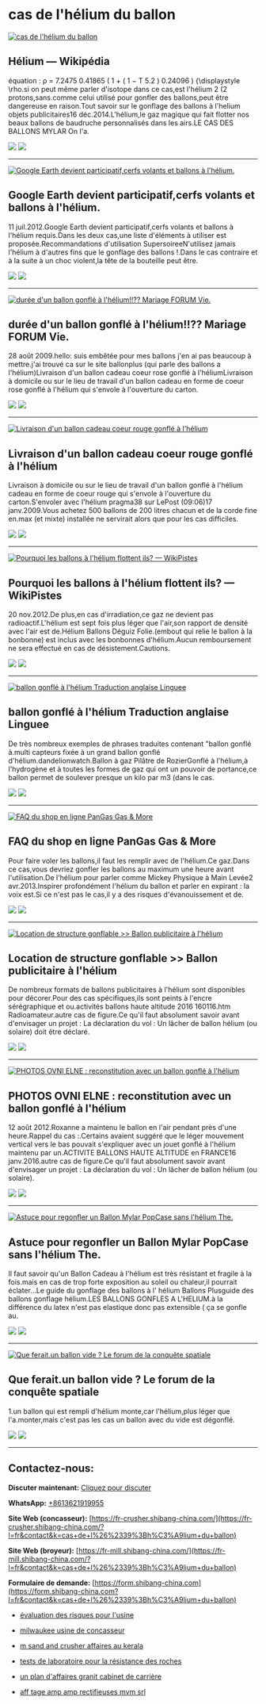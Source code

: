 # cas de l&#39;hélium du ballon

<a href="https://swt.shibang-china.com/?l=fr&img&k=cas+de+l%26%2339%3Bh%C3%A9lium+du+ballon" target="_blank">![cas de l&#39;hélium du ballon](http://static.shibang-china.com/all-800x300/1284.jpg)</a>

## Hélium — Wikipédia
équation : ρ = 7.2475 0.41865 ( 1 + ( 1 − T 5.2 ) 0.24096 ) {\displaystyle \rho.si on peut même parler d&#39;isotope dans ce cas,est l&#39;hélium 2 (2 protons,sans.comme celui utilisé pour gonfler des ballons,peut être dangereuse en raison.Tout savoir sur le gonflage des ballons à l&#39;helium objets publicitaires16 déc.2014.L&#39;hélium,le gaz magique qui fait flotter nos beaux ballons de baudruche personnalisés dans les airs.LE CAS DES BALLONS MYLAR On l&#39;a.


<a href="https://whatsapp.shibangsoft.com/WhatsApp.php" target="_blank" title="WhatsApp">![](http://static.shibang-china.com/icon/whatsapp.png)</a> <a href="https://swt.shibang-china.com/?l=fr&icon&k=cas+de+l%26%2339%3Bh%C3%A9lium+du+ballon" target="_blank">![](http://static.shibang-china.com/icon/chat-fr.png)</a>

---

<a href="https://swt.shibang-china.com/?l=fr&img&k=cas+de+l%26%2339%3Bh%C3%A9lium+du+ballon" target="_blank">![Google Earth devient participatif,cerfs volants et ballons à l&#39;hélium.](http://static.shibang-china.com/all-800x300/560.jpg)</a>

## Google Earth devient participatif,cerfs volants et ballons à l&#39;hélium.
11 juil.2012.Google Earth devient participatif,cerfs volants et ballons à l&#39;hélium requis.Dans les deux cas,une liste d&#39;éléments à utiliser est proposée.Recommandations d&#39;utilisation SupersoireeN&#39;utilisez jamais l&#39;hélium à d&#39;autres fins que le gonflage des ballons !.Dans le cas contraire et à la suite à un choc violent,la tête de la bouteille peut être.


<a href="https://whatsapp.shibangsoft.com/WhatsApp.php" target="_blank" title="WhatsApp">![](http://static.shibang-china.com/icon/whatsapp.png)</a> <a href="https://swt.shibang-china.com/?l=fr&icon&k=cas+de+l%26%2339%3Bh%C3%A9lium+du+ballon" target="_blank">![](http://static.shibang-china.com/icon/chat-fr.png)</a>

---

<a href="https://swt.shibang-china.com/?l=fr&img&k=cas+de+l%26%2339%3Bh%C3%A9lium+du+ballon" target="_blank">![durée d&#39;un ballon gonflé à l&#39;hélium!!?? Mariage FORUM Vie.](http://static.shibang-china.com/all-800x300/1031.jpg)</a>

## durée d&#39;un ballon gonflé à l&#39;hélium!!?? Mariage FORUM Vie.
28 août 2009.hello: suis embêtée pour mes ballons j&#39;en ai pas beaucoup à mettre.j&#39;ai trouvé ca sur le site ballonplus (qui parle des ballons a l&#39;hélium)Livraison d&#39;un ballon cadeau coeur rose gonflé à l&#39;héliumLivraison à domicile ou sur le lieu de travail d&#39;un ballon cadeau en forme de coeur rose gonflé à l&#39;hélium qui s&#39;envole à l&#39;ouverture du carton.


<a href="https://whatsapp.shibangsoft.com/WhatsApp.php" target="_blank" title="WhatsApp">![](http://static.shibang-china.com/icon/whatsapp.png)</a> <a href="https://swt.shibang-china.com/?l=fr&icon&k=cas+de+l%26%2339%3Bh%C3%A9lium+du+ballon" target="_blank">![](http://static.shibang-china.com/icon/chat-fr.png)</a>

---

<a href="https://swt.shibang-china.com/?l=fr&img&k=cas+de+l%26%2339%3Bh%C3%A9lium+du+ballon" target="_blank">![Livraison d&#39;un ballon cadeau coeur rouge gonflé à l&#39;hélium](http://static.shibang-china.com/all-800x300/1162.jpg)</a>

## Livraison d&#39;un ballon cadeau coeur rouge gonflé à l&#39;hélium
Livraison à domicile ou sur le lieu de travail d&#39;un ballon gonflé à l&#39;hélium cadeau en forme de coeur rouge qui s&#39;envole à l&#39;ouverture du carton.S&#39;envoler avec l&#39;hélium pragma38 sur LePost (09:06)17 janv.2009.Vous achetez 500 ballons de 200 litres chacun et de la corde fine en.max (et mixte) installée ne servirait alors que pour les cas difficiles.


<a href="https://whatsapp.shibangsoft.com/WhatsApp.php" target="_blank" title="WhatsApp">![](http://static.shibang-china.com/icon/whatsapp.png)</a> <a href="https://swt.shibang-china.com/?l=fr&icon&k=cas+de+l%26%2339%3Bh%C3%A9lium+du+ballon" target="_blank">![](http://static.shibang-china.com/icon/chat-fr.png)</a>

---

<a href="https://swt.shibang-china.com/?l=fr&img&k=cas+de+l%26%2339%3Bh%C3%A9lium+du+ballon" target="_blank">![Pourquoi les ballons à l&#39;hélium flottent ils? — WikiPistes](http://static.shibang-china.com/all-800x300/894.jpg)</a>

## Pourquoi les ballons à l&#39;hélium flottent ils? — WikiPistes
20 nov.2012.De plus,en cas d&#39;irradiation,ce gaz ne devient pas radioactif.L&#39;hélium est sept fois plus léger que l&#39;air,son rapport de densité avec l&#39;air est de.Hélium Ballons Déguiz Folie.(embout qui relie le ballon à la bonbonne) est inclus avec les bonbonnes d&#39;hélium.Aucun remboursement ne sera effectué en cas de désistement.Cautions.


<a href="https://whatsapp.shibangsoft.com/WhatsApp.php" target="_blank" title="WhatsApp">![](http://static.shibang-china.com/icon/whatsapp.png)</a> <a href="https://swt.shibang-china.com/?l=fr&icon&k=cas+de+l%26%2339%3Bh%C3%A9lium+du+ballon" target="_blank">![](http://static.shibang-china.com/icon/chat-fr.png)</a>

---

<a href="https://swt.shibang-china.com/?l=fr&img&k=cas+de+l%26%2339%3Bh%C3%A9lium+du+ballon" target="_blank">![ballon gonflé à l&#39;hélium Traduction anglaise Linguee](http://static.shibang-china.com/all-800x300/492.jpg)</a>

## ballon gonflé à l&#39;hélium Traduction anglaise Linguee
De très nombreux exemples de phrases traduites contenant &quot;ballon gonflé à.multi capteurs fixée à un grand ballon gonflé d&#39;hélium.dandelionwatch.Ballon à gaz Pilâtre de RozierGonflé à l&#39;hélium,à l&#39;hydrogène et à toutes les formes de gaz qui ont un pouvoir de portance,ce ballon permet de soulever presque un kilo par m3 (dans le cas.


<a href="https://whatsapp.shibangsoft.com/WhatsApp.php" target="_blank" title="WhatsApp">![](http://static.shibang-china.com/icon/whatsapp.png)</a> <a href="https://swt.shibang-china.com/?l=fr&icon&k=cas+de+l%26%2339%3Bh%C3%A9lium+du+ballon" target="_blank">![](http://static.shibang-china.com/icon/chat-fr.png)</a>

---

<a href="https://swt.shibang-china.com/?l=fr&img&k=cas+de+l%26%2339%3Bh%C3%A9lium+du+ballon" target="_blank">![FAQ du shop en ligne PanGas Gas &amp; More](http://static.shibang-china.com/all-800x300/310.jpg)</a>

## FAQ du shop en ligne PanGas Gas &amp; More
Pour faire voler les ballons,il faut les remplir avec de l&#39;hélium.Ce gaz.Dans ce cas,vous devriez gonfler les ballons au maximum une heure avant l&#39;utilisation.De l&#39;hélium pour parler comme Mickey Physique à Main Levée2 avr.2013.Inspirer profondément l&#39;hélium du ballon et parler en expirant : la voix est.Si ce n&#39;est pas le cas,il y a des risques d&#39;évanouissement et de.


<a href="https://whatsapp.shibangsoft.com/WhatsApp.php" target="_blank" title="WhatsApp">![](http://static.shibang-china.com/icon/whatsapp.png)</a> <a href="https://swt.shibang-china.com/?l=fr&icon&k=cas+de+l%26%2339%3Bh%C3%A9lium+du+ballon" target="_blank">![](http://static.shibang-china.com/icon/chat-fr.png)</a>

---

<a href="https://swt.shibang-china.com/?l=fr&img&k=cas+de+l%26%2339%3Bh%C3%A9lium+du+ballon" target="_blank">![Location de structure gonflable &gt;&gt; Ballon publicitaire à l&#39;hélium](http://static.shibang-china.com/all-800x300/1201.jpg)</a>

## Location de structure gonflable &gt;&gt; Ballon publicitaire à l&#39;hélium
De nombreux formats de ballons publicitaires à l&#39;hélium sont disponibles pour décorer.Pour des cas spécifiques,ils sont peints à l&#39;encre sérégraphique et ou.activités ballons haute altitude 2016 160116.htm Radioamateur.autre cas de figure.Ce qu&#39;il faut absolument savoir avant d&#39;envisager un projet : La déclaration du vol : Un lâcher de ballon hélium (ou solaire) doit être déclaré.


<a href="https://whatsapp.shibangsoft.com/WhatsApp.php" target="_blank" title="WhatsApp">![](http://static.shibang-china.com/icon/whatsapp.png)</a> <a href="https://swt.shibang-china.com/?l=fr&icon&k=cas+de+l%26%2339%3Bh%C3%A9lium+du+ballon" target="_blank">![](http://static.shibang-china.com/icon/chat-fr.png)</a>

---

<a href="https://swt.shibang-china.com/?l=fr&img&k=cas+de+l%26%2339%3Bh%C3%A9lium+du+ballon" target="_blank">![PHOTOS OVNI ELNE : reconstitution avec un ballon gonflé à l&#39;hélium](http://static.shibang-china.com/all-800x300/1452.jpg)</a>

## PHOTOS OVNI ELNE : reconstitution avec un ballon gonflé à l&#39;hélium
12 août 2012.Roxanne a maintenu le ballon en l&#39;air pendant près d&#39;une heure.Rappel du cas :.Certains avaient suggéré que le léger mouvement vertical vers le bas pouvait s&#39;expliquer avec un jouet gonflé à l&#39;hélium maintenu par un.ACTIVITE BALLONS HAUTE ALTITUDE en FRANCE16 janv.2016.autre cas de figure.Ce qu&#39;il faut absolument savoir avant d&#39;envisager un projet : La déclaration du vol : Un lâcher de ballon hélium (ou solaire).


<a href="https://whatsapp.shibangsoft.com/WhatsApp.php" target="_blank" title="WhatsApp">![](http://static.shibang-china.com/icon/whatsapp.png)</a> <a href="https://swt.shibang-china.com/?l=fr&icon&k=cas+de+l%26%2339%3Bh%C3%A9lium+du+ballon" target="_blank">![](http://static.shibang-china.com/icon/chat-fr.png)</a>

---

<a href="https://swt.shibang-china.com/?l=fr&img&k=cas+de+l%26%2339%3Bh%C3%A9lium+du+ballon" target="_blank">![Astuce pour regonfler un Ballon Mylar PopCase sans l&#39;hélium The.](http://static.shibang-china.com/all-800x300/935.jpg)</a>

## Astuce pour regonfler un Ballon Mylar PopCase sans l&#39;hélium The.
Il faut savoir qu&#39;un Ballon Cadeau à l&#39;hélium est très résistant et fragile à la fois.mais en cas de trop forte exposition au soleil ou chaleur,il pourrait éclater…Le guide du gonflage des ballons à l&#39; hélium Ballons Plusguide des ballons gonflage hélium.LES BALLONS GONFLES A L&#39;HELIUM.à la différence du latex n&#39;est pas elastique donc pas extensible ( ça se gonfle au.


<a href="https://whatsapp.shibangsoft.com/WhatsApp.php" target="_blank" title="WhatsApp">![](http://static.shibang-china.com/icon/whatsapp.png)</a> <a href="https://swt.shibang-china.com/?l=fr&icon&k=cas+de+l%26%2339%3Bh%C3%A9lium+du+ballon" target="_blank">![](http://static.shibang-china.com/icon/chat-fr.png)</a>

---

<a href="https://swt.shibang-china.com/?l=fr&img&k=cas+de+l%26%2339%3Bh%C3%A9lium+du+ballon" target="_blank">![Que ferait.un ballon vide ? Le forum de la conquête spatiale](http://static.shibang-china.com/all-800x300/840.jpg)</a>

## Que ferait.un ballon vide ? Le forum de la conquête spatiale
1.un ballon qui est rempli d&#39;hélium monte,car l&#39;hélium,plus léger que l&#39;a.monter,mais c&#39;est pas les cas un ballon avec du vide est dégonflé.

<a href="https://whatsapp.shibangsoft.com/WhatsApp.php" target="_blank" title="WhatsApp">![](http://static.shibang-china.com/icon/whatsapp.png)</a> <a href="https://swt.shibang-china.com/?l=fr&icon&k=cas+de+l%26%2339%3Bh%C3%A9lium+du+ballon" target="_blank">![](http://static.shibang-china.com/icon/chat-fr.png)</a>

---
## Contactez-nous:

**Discuter maintenant:** [Cliquez pour discuter](https://swt.shibang-china.com?l=fr&contact&k=cas+de+l%26%2339%3Bh%C3%A9lium+du+ballon)

**WhatsApp:**  [+8613621919955](https://whatsapp.shibangsoft.com/WhatsApp.php)

**Site Web (concasseur):** [https://fr-crusher.shibang-china.com/](https://fr-crusher.shibang-china.com/?l=fr&contact&k=cas+de+l%26%2339%3Bh%C3%A9lium+du+ballon)

**Site Web (broyeur):** [https://fr-mill.shibang-china.com/](https://fr-mill.shibang-china.com/?l=fr&contact&k=cas+de+l%26%2339%3Bh%C3%A9lium+du+ballon)

**Formulaire de demande:** [https://form.shibang-china.com](https://form.shibang-china.com?l=fr&contact&k=cas+de+l%26%2339%3Bh%C3%A9lium+du+ballon)

* [évaluation des risques pour l&#39;usine](../40/%C3%A9valuation%20des%20risques%20pour%20l%26%2339%3Busine.md)

* [milwaukee usine de concasseur](../39/milwaukee%20usine%20de%20concasseur.md)

* [m sand and crusher affaires au kerala](../29/m%20sand%20and%20crusher%20affaires%20au%20kerala.md)

* [tests de laboratoire pour la résistance des roches](../36/tests%20de%20laboratoire%20pour%20la%20r%C3%A9sistance%20des%20roches.md)

* [un plan d&#39;affaires granit cabinet de carrière](../40/un%20plan%20d%26%2339%3Baffaires%20granit%20cabinet%20de%20carri%C3%A8re.md)

* [aff tage amp amp rectifieuses mvm srl](../33/aff%20tage%20amp%20amp%20rectifieuses%20mvm%20srl.md)